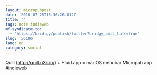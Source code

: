 ```yaml
---
layout: micropubpost
date: '2016-07-25T15:36:26.812Z'
title: ''
tags: note indieweb
mf-syndicate-to:
  - 'https://brid.gy/publish/twitter?bridgy_omit_link=true'
slug: '56186'
lang: en
category: social
---
```

Quill (<http://quill.p3k.io/>) + Fluid.app = macOS menubar Micropub app #indieweb
